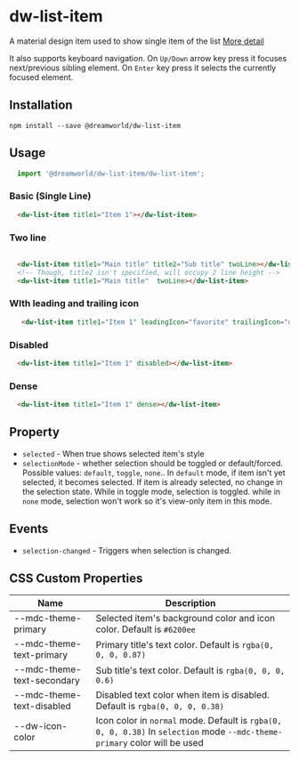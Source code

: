 # dw-list-item

A material design item used to show single item of the list [More detail](https://material.io/components/lists/#)

It also supports keyboard navigation. On `Up/Down` arrow key press it focuses next/previous sibling element. On `Enter` key press it selects the currently focused element.

## Installation

```
npm install --save @dreamworld/dw-list-item
```

## Usage

```js
  import '@dreamworld/dw-list-item/dw-list-item';
```

### Basic (Single Line)

```html
  <dw-list-item title1="Item 1"></dw-list-item>
```

### Two line

```html
  
  <dw-list-item title1="Main title" title2="Sub title" twoLine></dw-list-item>
  <!-- Though, title2 isn't specified, will occupy 2 line height -->
  <dw-list-item title1="Main title"  twoLine></dw-list-item>
```

### WIth leading and trailing icon

```html
   <dw-list-item title1="Item 1" leadingIcon="favorite" trailingIcon="done"></dw-list-item>
```

### Disabled

```html
  <dw-list-item title1="Item 1" disabled></dw-list-item>
```

### Dense

```html
  <dw-list-item title1="Item 1" dense></dw-list-item>
```

## Property
- `selected` - When true shows selected item's style
- `selectionMode` - whether selection should be toggled or default/forced. Possible values: `default`, `toggle`, `none`.. In `default` mode, if item isn't yet selected, it becomes selected. If item is already selected, no change in the selection state. While in toggle mode, selection is toggled.  while in `none` mode, selection won't work so it's view-only item in this mode.

## Events

- `selection-changed` - Triggers when selection is changed.

## CSS Custom Properties

| Name  | Description |
| ----  | ----------- |
| --mdc-theme-primary | Selected item's background color and icon color. Default is `#6200ee` |
| --mdc-theme-text-primary | Primary title's text color. Default is `rgba(0, 0, 0, 0.87)` |
| --mdc-theme-text-secondary | Sub title's text color. Default is `rgba(0, 0, 0, 0.6)` |
| --mdc-theme-text-disabled | Disabled text color when item is disabled. Default is `rgba(0, 0, 0, 0.38)` |
| --dw-icon-color | Icon color in `normal` mode. Default is `rgba(0, 0, 0, 0.38)` In `selection` mode `--mdc-theme-primary` color will be used |
